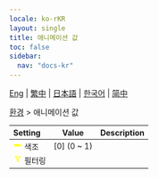 ```yaml
---
locale: ko-rKR
layout: single
title: 애니메이션 값
toc: false
sidebar:
  nav: "docs-kr"
---
```

[Eng](/dancexr/menu/2025.4/scene/auto_updates) | [繁中](/tw/dancexr/menu/2025.4/scene/auto_updates) | [日本語](/jp/dancexr/menu/2025.4/scene/auto_updates) | [한국어](/kr/dancexr/menu/2025.4/scene/auto_updates) | [简中](/zh/dancexr/menu/2025.4/scene/auto_updates)

[환경](../menu#환경) > 애니메이션 값



| Setting | Value | Description |
| :--- | --- | :--- |
|<nobr> ![slider icon](/images/icon/ic_slider.png)  색조</nobr>| [0] (0 ~ 1) | 
|<nobr> ![filter icon](/images/icon/ic_filter.png)  필터링</nobr>|| 
